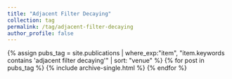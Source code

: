 ```yaml
---
title: "Adjacent Filter Decaying"
collection: tag
permalink: /tag/adjacent-filter-decaying
author_profile: false
---
```

{% assign pubs_tag = site.publications | where_exp:"item", "item.keywords contains 'adjacent filter decaying'" | sort: "venue" %}
{% for post in pubs_tag %}
  {% include archive-single.html %}
{% endfor %}